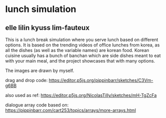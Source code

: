 # lunch simulation
## elle lilin kyuss lim-fauteux

This is a lunch break simulation where you serve lunch based on different options. It is based on the trending videos of office lunches from korea, as all the dishes (as well as the variable names) are korean food. Korean cuisine usually has a bunch of banchan which are side dishes meant to eat with your main meal, and the project showcases that with many options. 

The images are drawn by myself. 

drag and drop code:
https://editor.p5js.org/pippinbarr/sketches/C3Vm-g6BB

also used as ref:
https://editor.p5js.org/NicolasTilly/sketches/mH-TgZcFa

dialogue array code based on: 
https://pippinbarr.com/cart253/topics/arrays/more-arrays.html